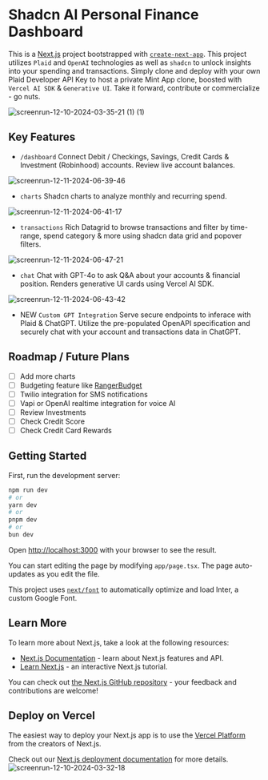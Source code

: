 # Shadcn AI Personal Finance Dashboard
This is a [Next.js](https://nextjs.org/) project bootstrapped with [`create-next-app`](https://github.com/vercel/next.js/tree/canary/packages/create-next-app). This project utilizes `Plaid` and `OpenAI` technologies as well as `shadcn` to unlock insights into your spending and transactions. Simply clone and deploy with your own Plaid Developer API Key to host a private Mint App clone, boosted with `Vercel AI SDK` & `Generative UI`. Take it forward, contribute or commercialize - go nuts.

 ![screenrun-12-10-2024-03-35-21 (1) (1)](https://github.com/user-attachments/assets/cf46f89f-3284-47f2-9b2c-6365aa3db8ec)


## Key Features
- `/dashboard` Connect Debit / Checkings, Savings, Credit Cards & Investment (Robinhood) accounts. Review live account balances.

![screenrun-12-11-2024-06-39-46](https://github.com/user-attachments/assets/9a5e258b-2b16-4375-8694-f917dadfb2fa)
- `charts` Shadcn charts to analyze monthly and recurring spend.

![screenrun-12-11-2024-06-41-17](https://github.com/user-attachments/assets/aa89746a-b115-437d-8c76-fb3e5a5e3079)
- `transactions` Rich Datagrid to browse transactions and filter by time-range, spend category & more using shadcn data grid and popover filters.

![screenrun-12-11-2024-06-47-21](https://github.com/user-attachments/assets/4e996235-9c5c-44b9-a0db-f1cb3ccdc161)
- `chat` Chat with GPT-4o to ask Q&A about your accounts & financial position. Renders generative UI cards using Vercel AI SDK.

![screenrun-12-11-2024-06-43-42](https://github.com/user-attachments/assets/77b656a5-53c4-4a32-9336-ba600550bbee)

- NEW `Custom GPT Integration` Serve secure endpoints to inferace with Plaid & ChatGPT. Utilize the pre-populated OpenAPI specification and securely chat with your account and transactions data in ChatGPT.

## Roadmap / Future Plans
- [ ] Add more charts
- [ ] Budgeting feature like [RangerBudget](https://rangerbudget.com/)
- [ ] Twilio integration for SMS notifications
- [ ] Vapi or OpenAI realtime integration for voice AI
- [ ] Review Investments
- [ ] Check Credit Score
- [ ] Check Credit Card Rewards

## Getting Started

First, run the development server:

```bash
npm run dev
# or
yarn dev
# or
pnpm dev
# or
bun dev
```

Open [http://localhost:3000](http://localhost:3000) with your browser to see the result.

You can start editing the page by modifying `app/page.tsx`. The page auto-updates as you edit the file.

This project uses [`next/font`](https://nextjs.org/docs/basic-features/font-optimization) to automatically optimize and load Inter, a custom Google Font.

## Learn More

To learn more about Next.js, take a look at the following resources:

- [Next.js Documentation](https://nextjs.org/docs) - learn about Next.js features and API.
- [Learn Next.js](https://nextjs.org/learn) - an interactive Next.js tutorial.

You can check out [the Next.js GitHub repository](https://github.com/vercel/next.js/) - your feedback and contributions are welcome!

## Deploy on Vercel

The easiest way to deploy your Next.js app is to use the [Vercel Platform](https://vercel.com/new?utm_medium=default-template&filter=next.js&utm_source=create-next-app&utm_campaign=create-next-app-readme) from the creators of Next.js.

Check out our [Next.js deployment documentation](https://nextjs.org/docs/deployment) for more details.
![screenrun-12-10-2024-03-32-18](https://github.com/user-attachments/assets/bd238347-4293-47d3-8a04-40750f3b4ad7)
